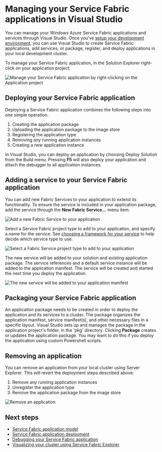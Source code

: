 <properties
   pageTitle="Manage your applications in Visual Studio | Windows Azure"
   description="Use Visual Studio to create, develop, package, deploy, and debug your Service Fabric applications and services."
   services="service-fabric"
   documentationCenter=".net"
   authors="jessebenson"
   manager="timlt"
   editor=""/>

<tags
	ms.service="service-fabric"
	ms.date="10/15/2015"
	wacn.date=""/>

<!-- deleted by customization
# Use Visual Studio to simplify writing and managing your Service Fabric applications

You can manage your  Service Fabric applications and services through Visual Studio. Once you've [setup your development environment](/documentation/articles/service-fabric-setup-your-development-environment), you can use Visual Studio to create Service Fabric applications, add services, or package, register, and deploy applications in your local development cluster.

To manage your  application, in the Solution Explorer right-click on your application project.

![Manage your Service Fabric application by right-clicking on the Application project][manageservicefabric]
-->
<!-- keep by customization: begin -->
# Managing your Service Fabric applications in Visual Studio

You can manage your Windows Azure Service Fabric applications and services through Visual Studio. Once you've [setup your development environment](/documentation/articles/service-fabric-setup-your-development-environment), you can use Visual Studio to create Service Fabric applications, add services, or package, register, and deploy applications in your local development cluster.

To manage your Service Fabric application, in the Solution Explorer right-click on your application project.

![Manage your Service Fabric application by right-clicking on the Application project][manageservicefabric]
<!-- keep by customization: end -->

## Deploying your Service Fabric application

Deploying <!-- deleted by customization an --><!-- keep by customization: begin --> a Service Fabric <!-- keep by customization: end --> application combines the following steps into one simple operation.

1. Creating the application package
2. Uploading the application package to the image store
3. Registering the application type
4. Removing any running application instances
5. Creating a new application instance

In Visual Studio, you can deploy an application by choosing Deploy Solution from the Build menu. Pressing **F5** will also deploy your application and attach the debugger to all application instances.


## Adding a service to your Service Fabric application

You can add new Fabric Services to your application to extend its functionality.  To ensure the service is included in your application package, add the service through the **New Fabric Service...** menu item.

![Add a new Fabric Service to your application][newservice]

Select a Service Fabric project type to add to your application, and specify a name for the service.  See [choosing a framework for your service](/documentation/articles/service-fabric-choose-framework) to help decide which service type to use.

![Select a Fabric Service project type to add to your application][addserviceproject]

The new service will be added to your solution and existing application package. The service references and a default service instance will be added to the application manifest. The service will be created and started the next time you deploy the application.

![The new service will be added to your application manifest][newserviceapplicationmanifest]

## Packaging your Service Fabric application

An application package needs to be created in order to deploy the application and its services to a cluster.  The package organizes the application manifest, service manifest(s), and other necessary files in a specific layout.  Visual Studio sets up and manages the package in the application project's folder, in the 'pkg' directory.  Clicking **Package** creates or updates the application package.  You may want to do this if you deploy the application using custom Powershell scripts.

## Removing an application

You can remove an application from your local cluster using Server Explorer.  This will revert the deployment steps described above:

1. Remove any running application instances
2. Unregister the application type
3. Remove the application package from the image store

![Remove an application](./media/service-fabric-manage-application-in-visual-studio/removeapplication.png)

<!--Every topic should have next steps and links to the next logical set of content to keep the customer engaged-->
## Next steps

- [Service Fabric application model](/documentation/articles/service-fabric-application-model)
- [Service Fabric application deployment](/documentation/articles/service-fabric-deploy-remove-applications)
- [Debugging your Service Fabric application](/documentation/articles/service-fabric-debugging-your-application)
- [Visualizing your cluster using Service Fabric Explorer](/documentation/articles/service-fabric-visualizing-your-cluster)

<!--Image references-->
[addserviceproject]:./media/service-fabric-manage-application-in-visual-studio/addserviceproject.png
[manageservicefabric]: ./media/service-fabric-manage-application-in-visual-studio/manageservicefabric.png
[newservice]:./media/service-fabric-manage-application-in-visual-studio/newservice.png
[newserviceapplicationmanifest]:./media/service-fabric-manage-application-in-visual-studio/newserviceapplicationmanifest.png
